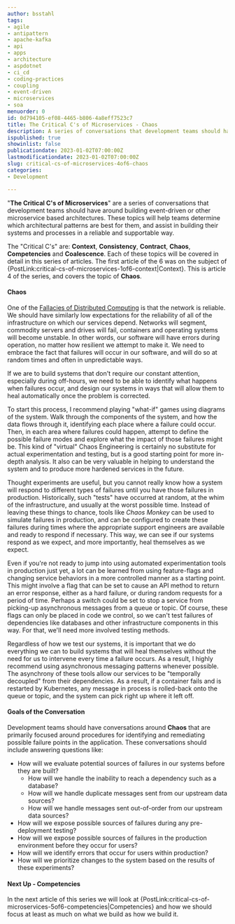 ```yaml
---
author: bsstahl
tags:
- agile
- antipattern
- apache-kafka
- api
- apps
- architecture
- aspdotnet
- ci_cd
- coding-practices
- coupling
- event-driven
- microservices
- soa
menuorder: 0
id: 0d794105-ef08-4465-b806-4a8eff7523c7
title: The Critical C's of Microservices - Chaos
description: A series of conversations that development teams should have around building event driven or microservice architectures
ispublished: true
showinlist: false
publicationdate: 2023-01-02T07:00:00Z
lastmodificationdate: 2023-01-02T07:00:00Z
slug: critical-cs-of-microservices-4of6-chaos
categories:
- Development

---
```

&quot;**The Critical C's of Microservices**&quot; are a series of conversations that development teams should have around building event-driven or other microservice based architectures. These topics will help teams determine which architectural patterns are best for them, and assist in building their systems and processes in a reliable and supportable way.

The &quot;Critical C's&quot; are: **Context**, **Consistency**, **Contract**, **Chaos**, **Competencies** and **Coalescence**. Each of these topics will be covered in detail in this series of articles. The first article of the 6 was on the subject of {PostLink:critical-cs-of-microservices-1of6-context|Context}. This is article 4 of the series, and covers the topic of **Chaos**.

#### Chaos

One of the [Fallacies of Distributed Computing](https://en.wikipedia.org/wiki/Fallacies_of_distributed_computing) is that the network is reliable. We should have similarly low expectations for the reliability of all of the infrastructure on which our services depend. Networks will segment, commodity servers and drives will fail, containers and operating systems will become unstable. In other words, our software will have errors during operation, no matter how resilient we attempt to make it. We need to embrace the fact that failures will occur in our software, and will do so at random times and often in unpredictable ways.

If we are to build systems that don't require our constant attention, especially during off-hours, we need to be able to identify what happens when failures occur, and design our systems in ways that will allow them to heal automatically once the problem is corrected.

To start this process, I recommend playing "what-if" games using diagrams of the system. Walk through the components of the system, and how the data flows through it, identifying each place where a failure could occur. Then, in each area where failures could happen, attempt to define the possible failure modes and explore what the impact of those failures might be. This kind of "virtual" Chaos Engineering is certainly no substitute for actual experimentation and testing, but is a good starting point for more in-depth analysis. It also can be very valuable in helping to understand the system and to produce more hardened services in the future.

Thought experiments are useful, but you cannot really know how a system will respond to different types of failures until you have those failures in production. Historically, such "tests" have occurred at random, at the whim of the infrastructure, and usually at the worst possible time. Instead of leaving these things to chance, tools like *Chaos Monkey* can be used to simulate failures in production, and can be configured to create these failures during times where the appropriate support engineers are available and ready to respond if necessary. This way, we can see if our systems respond as we expect, and more importantly, heal themselves as we expect.

Even if you're not ready to jump into using automated experimentation tools in production just yet, a lot can be learned from using feature-flags and changing service behaviors in a more controlled manner as a starting point. This might involve a flag that can be set to cause an API method to return an error response, either as a hard failure, or during random requests for a period of time. Perhaps a switch could be set to stop a service from picking-up asynchronous messages from a queue or topic. Of course, these flags can only be placed in code we control, so we can't test failures of dependencies like databases and other infrastructure components in this way. For that, we'll need more involved testing methods.

Regardless of how we test our systems, it is important that we do everything we can to build systems that will heal themselves without the need for us to intervene every time a failure occurs. As a result, I highly recommend using asynchronous messaging patterns whenever possible. The asynchrony of these tools allow our services to be "temporally decoupled" from their dependencies. As a result, if a container fails and is restarted by Kubernetes, any message in process is rolled-back onto the queue or topic, and the system can pick right up where it left off.

#### Goals of the Conversation

Development teams should have conversations around **Chaos** that are primarily focused around procedures for identifying and remediating possible failure points in the application. These conversations should include answering questions like:

* How will we evaluate potential sources of failures in our systems before they are built?
  * How will we handle the inability to reach a dependency such as a database?
  * How will we handle duplicate messages sent from our upstream data sources?
  * How will we handle messages sent out-of-order from our upstream data sources?
* How will we expose possible sources of failures during any pre-deployment testing?
* How will we expose possible sources of failures in the production environment before they occur for users?
* How will we identify errors that occur for users within production?
* How will we prioritize changes to the system based on the results of these experiments?

#### Next Up - Competencies

In the next article of this series we will look at {PostLink:critical-cs-of-microservices-5of6-competencies|Competencies} and how we should focus at least as much on what we build as how we build it.

